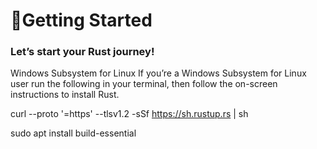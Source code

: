 # 🦀Getting Started
### Let’s start your Rust journey!

Windows Subsystem for Linux
If you’re a Windows Subsystem for Linux user run the following in your terminal, then follow the on-screen instructions to install Rust.

curl --proto '=https' --tlsv1.2 -sSf https://sh.rustup.rs | sh

sudo apt install build-essential
